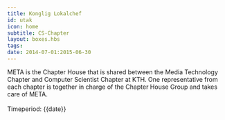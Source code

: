 ```yaml
---
title: Konglig Lokalchef
id: utak
icon: home
subtitle: CS-Chapter
layout: boxes.hbs
tags:
date: 2014-07-01:2015-06-30
---
```

META is the Chapter House that is shared between the Media Technology Chapter and Computer Scientist Chapter at KTH. One representative from each chapter is together in charge of the Chapter House Group and takes care of META.
<br><br>
Timeperiod: {{date}}
